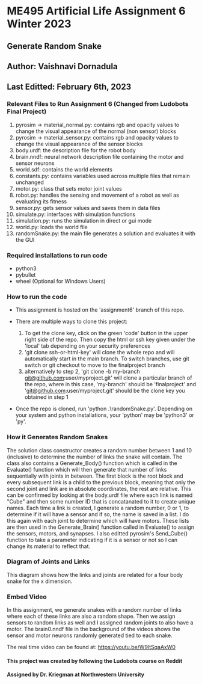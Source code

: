 # ME495 Artificial Life Assignment 6 Winter 2023

## Generate Random Snake
## Author: Vaishnavi Dornadula
## Last Editted: February 6th, 2023

### Relevant Files to Run Assignment 6 (Changed from Ludobots Final Project)
1. pyrosim -> material_normal.py: contains rgb and opacity values to change the visual appearance of the normal (non sensor) blocks
2. pyrosim -> material_sensor.py: contains rgb and opacity values to change the visual appearance of the sensor blocks
3. body.urdf: the description file for the robot body
4. brain.nndf: neural network description file containing the motor and sensor neurons
5. world.sdf: contains the world elements
6. constants.py: contains variables used across multiple files that remain unchanged 
7. motor.py: class that sets motor joint values
8. robot.py: handles the sensing and movement of a robot as well as evaluating its fitness
9. sensor.py: gets sensor values and saves them in data files
10. simulate.py: interfaces with simulation functions
11. simulation.py: runs the simulation in direct or gui mode
12. world.py: loads the world file 
13. randomSnake.py: the main file generates a solution and evaluates it with the GUI

### Required installations to run code
- python3
- pybullet
- wheel (Optional for Windows Users)

### How to run the code
- This assignment is hosted on the 'assignment6' branch of this repo.
- There are multiple ways to clone this project:
    1. To get the clone key, click on the green 'code' button in the upper right side of the repo. Then copy the html or ssh key given under the 'local' tab depending on your security preferences
    2. 'git clone ssh-or-html-key' will clone the whole repo and will automatically start in the main branch. To switch branches, use git switch or git checkout to move to the finalproject branch
    3. alternatively to step 2, 'git clone -b my-branch git@github.com:user/myproject.git' will clone a particular branch of the repo, where in this case, 'my-branch' should be 'finalproject' and 'git@github.com:user/myproject.git' should be the clone key you obtained in step 1

- Once the repo is cloned, run 'python .\randomSnake.py'. Depending on your system and python installations, your 'python' may be 'python3' or 'py'.

### How it Generates Random Snakes
The solution class constructor creates a random number between 1 and 10 (inclusive) to determine the number of links the snake will contain. The class also contains a Generate_Body() function which is called in the Evaluate() function which will then generate that number of links sequentially with joints in between. The first block is the root block and every subsequent link is a child to the previous block, meaning that only the second joint and link are in absolute coordinates, the rest are relative. This can be confirmed by looking at the body.urdf file where each link is named "Cube" and then some number ID that is concatanated to it to create unique names. Each time a link is created, I generate a random number, 0 or 1, to determine if it will have a sensor and if so, the name is saved in a list. I do this again with each joint to determine which will have motors. These lists are then used in the Generate_Brain() function called in Evaluate() to assign the sensors, motors, and synapses. I also editted pyrosim's Send_Cube() function to take a parameter indicating if it is a sensor or not so I can change its material to reflect that.

### Diagram of Joints and Links
This diagram shows how the links and joints are related for a four body snake for the x dimension. 

### Embed Video 
In this assignment, we generate snakes with a random number of links where each of these links are also a random shape. Then we assign sensors to random links as well and I assigned random joints to also have a motor. The brain0.nndf file in the background of the videos shows the sensor and motor neurons randomly generated tied to each snake.


The real time video can be found at: https://youtu.be/W9ltSqaAxW0

#### This project was created by following the Ludobots course on Reddit
#### Assigned by Dr. Kriegman at Northwestern University
